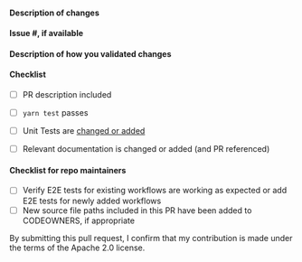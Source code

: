 <!--
Please make sure to read the Pull Request Guidelines:
https://github.com/aws-amplify/amplify-js/blob/main/CONTRIBUTING.md#pull-requests
-->

#### Description of changes
<!--
Thank you for your Pull Request! Please provide a description above and review
the requirements below.
-->


#### Issue #, if available
<!-- Also, please reference any associated PRs for documentation updates. -->
<!-- If you're an external contributor, please provide a link to the issue you're trying to solve. Please open an issue first if you don't have one. -->


#### Description of how you validated changes



#### Checklist
<!-- Remove items that do not apply. For completed items, change [ ] to [x]. -->

- [ ] PR description included
- [ ] `yarn test` passes
- [ ] Unit Tests are [changed or added](https://github.com/aws-amplify/amplify-js/blob/main/CONTRIBUTING.md#steps-towards-contributions)
- [ ] Relevant documentation is changed or added (and PR referenced)



#### Checklist for repo maintainers
<!-- Remove items that do not apply. For completed items, change [ ] to [x]. -->

- [ ] Verify E2E tests for existing workflows are working as expected or add E2E tests for newly added workflows
- [ ] New source file paths included in this PR have been added to CODEOWNERS, if appropriate

By submitting this pull request, I confirm that my contribution is made under the terms of the Apache 2.0 license.
